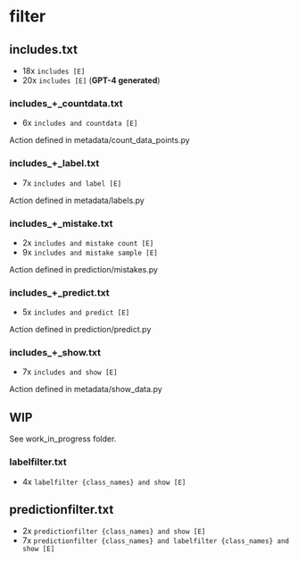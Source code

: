 # filter

## includes.txt
* 18x `includes [E]`
* 20x `includes [E]` (**GPT-4 generated**)

### includes_+_countdata.txt
* 6x `includes and countdata [E]`

Action defined in metadata/count_data_points.py

### includes_+_label.txt
* 7x `includes and label [E]`

Action defined in metadata/labels.py

### includes_+_mistake.txt
* 2x `includes and mistake count [E]`
* 9x `includes and mistake sample [E]`

Action defined in prediction/mistakes.py

### includes_+_predict.txt
* 5x `includes and predict [E]`

Action defined in prediction/predict.py

### includes_+_show.txt
* 7x `includes and show [E]`

Action defined in metadata/show_data.py 


## WIP

See work_in_progress folder.

### labelfilter.txt
* 4x `labelfilter {class_names} and show [E]`

## predictionfilter.txt
* 2x `predictionfilter {class_names} and show [E]`
* 7x `predictionfilter {class_names} and labelfilter {class_names} and show [E]`
